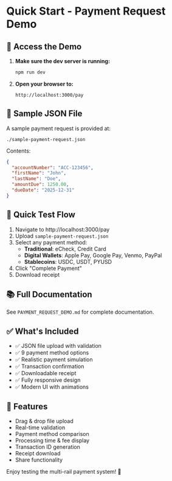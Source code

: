 # Quick Start - Payment Request Demo

## 🚀 Access the Demo

1. **Make sure the dev server is running:**
   ```bash
   npm run dev
   ```

2. **Open your browser to:**
   ```
   http://localhost:3000/pay
   ```

## 📁 Sample JSON File

A sample payment request is provided at:
```
./sample-payment-request.json
```

Contents:
```json
{
  "accountNumber": "ACC-123456",
  "firstName": "John",
  "lastName": "Doe",
  "amountDue": 1250.00,
  "dueDate": "2025-12-31"
}
```

## 🎯 Quick Test Flow

1. Navigate to http://localhost:3000/pay
2. Upload `sample-payment-request.json`
3. Select any payment method:
   - **Traditional**: eCheck, Credit Card
   - **Digital Wallets**: Apple Pay, Google Pay, Venmo, PayPal
   - **Stablecoins**: USDC, USDT, PYUSD
4. Click "Complete Payment"
5. Download receipt

## 📚 Full Documentation

See `PAYMENT_REQUEST_DEMO.md` for complete documentation.

## ✅ What's Included

- ✅ JSON file upload with validation
- ✅ 9 payment method options
- ✅ Realistic payment simulation
- ✅ Transaction confirmation
- ✅ Downloadable receipt
- ✅ Fully responsive design
- ✅ Modern UI with animations

## 🎨 Features

- Drag & drop file upload
- Real-time validation
- Payment method comparison
- Processing time & fee display
- Transaction ID generation
- Receipt download
- Share functionality

Enjoy testing the multi-rail payment system! 🎉
